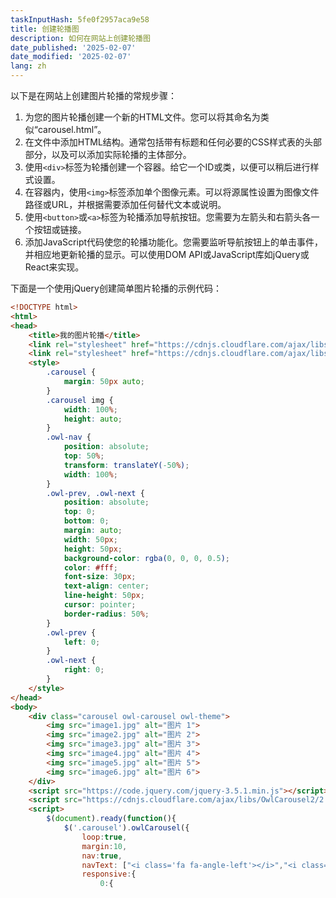 ```yaml
---
taskInputHash: 5fe0f2957aca9e58
title: 创建轮播图
description: 如何在网站上创建轮播图
date_published: '2025-02-07'
date_modified: '2025-02-07'
lang: zh
---
```

以下是在网站上创建图片轮播的常规步骤：
1. 为您的图片轮播创建一个新的HTML文件。您可以将其命名为类似“carousel.html”。
2. 在文件中添加HTML结构。通常包括带有标题和任何必要的CSS样式表的头部部分，以及可以添加实际轮播的主体部分。
3. 使用`<div>`标签为轮播创建一个容器。给它一个ID或类，以便可以稍后进行样式设置。
4. 在容器内，使用`<img>`标签添加单个图像元素。可以将源属性设置为图像文件路径或URL，并根据需要添加任何替代文本或说明。
5. 使用`<button>`或`<a>`标签为轮播添加导航按钮。您需要为左箭头和右箭头各一个按钮或链接。
6. 添加JavaScript代码使您的轮播功能化。您需要监听导航按钮上的单击事件，并相应地更新轮播的显示。可以使用DOM API或JavaScript库如jQuery或React来实现。

下面是一个使用jQuery创建简单图片轮播的示例代码：

```html
<!DOCTYPE html>
<html>
<head>
	<title>我的图片轮播</title>
	<link rel="stylesheet" href="https://cdnjs.cloudflare.com/ajax/libs/OwlCarousel2/2.3.4/assets/owl.carousel.min.css">
	<link rel="stylesheet" href="https://cdnjs.cloudflare.com/ajax/libs/OwlCarousel2/2.3.4/assets/owl.theme.default.min.css">
	<style>
		.carousel {
			margin: 50px auto;
		}
		.carousel img {
			width: 100%;
			height: auto;
		}
		.owl-nav {
			position: absolute;
			top: 50%;
			transform: translateY(-50%);
			width: 100%;
		}
		.owl-prev, .owl-next {
			position: absolute;
			top: 0;
			bottom: 0;
			margin: auto;
			width: 50px;
			height: 50px;
			background-color: rgba(0, 0, 0, 0.5);
			color: #fff;
			font-size: 30px;
			text-align: center;
			line-height: 50px;
			cursor: pointer;
			border-radius: 50%;
		}
		.owl-prev {
			left: 0;
		}
		.owl-next {
			right: 0;
		}
	</style>
</head>
<body>
	<div class="carousel owl-carousel owl-theme">
		<img src="image1.jpg" alt="图片 1">
		<img src="image2.jpg" alt="图片 2">
		<img src="image3.jpg" alt="图片 3">
		<img src="image4.jpg" alt="图片 4">
		<img src="image5.jpg" alt="图片 5">
		<img src="image6.jpg" alt="图片 6">
	</div>
	<script src="https://code.jquery.com/jquery-3.5.1.min.js"></script>
	<script src="https://cdnjs.cloudflare.com/ajax/libs/OwlCarousel2/2.3.4/owl.carousel.min.js"></script>
	<script>
		$(document).ready(function(){
			$('.carousel').owlCarousel({
				loop:true,
				margin:10,
				nav:true,
				navText: ["<i class='fa fa-angle-left'></i>","<i class='fa fa-angle-right'></i>"],
				responsive:{
					0:{
```
